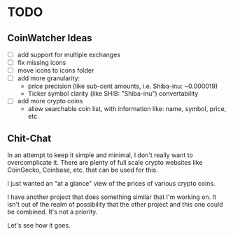 # TODO

## CoinWatcher Ideas

- [ ] add support for multiple exchanges
- [ ] fix missing icons
- [ ] move icons to icons folder
- [ ] add more granularity:
    - price precision (like sub-cent amounts, i.e. Shiba-inu: ~0.000019)
    - Ticker symbol clarity (like SHIB: "Shiba-inu") convertability
- [ ] add more crypto coins
    - allow searchable coin list, with information like: name, symbol, price, etc.

## Chit-Chat
In an attempt to keep it simple and minimal, I don't really want to overcomplicate it. There are plenty of full scale crypto websites like CoinGecko, Coinbase, etc. that can be used for this.

I just wanted an "at a glance" view of the prices of various crypto coins.

I have another project that does something similar that I'm working on.
It isn't out of the realm of possibility that the other project and this one could be combined.  It's not a priority.

Let's see how it goes.